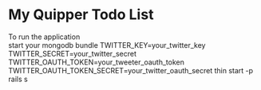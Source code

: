 My Quipper Todo List
====================

To run the application  
    start your mongodb
    bundle
    TWITTER_KEY=your_twitter_key  TWITTER_SECRET=your_twitter_secret TWITTER_OAUTH_TOKEN=your_tweeter_oauth_token TWITTER_OAUTH_TOKEN_SECRET=your_twitter_oauth_secret  thin start -p rails s


